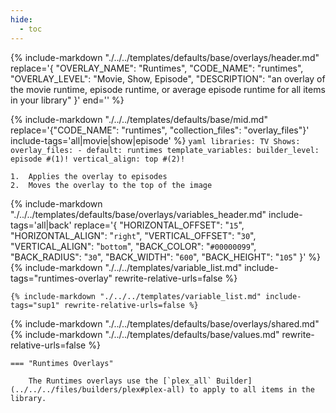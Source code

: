 ```yaml
---
hide:
  - toc
---
```

{%
    include-markdown "./../../templates/defaults/base/overlays/header.md"
    replace='{
        "OVERLAY_NAME": "Runtimes", 
        "CODE_NAME": "runtimes",
        "OVERLAY_LEVEL": "Movie, Show, Episode",
        "DESCRIPTION": "an overlay of the movie runtime, episode runtime, or average episode runtime for all items in your library"
    }'
    end='<!--rec-sub-->'
%}

{% 
    include-markdown "./../../templates/defaults/base/mid.md" 
    replace='{"CODE_NAME": "runtimes", "collection_files": "overlay_files"}' 
    include-tags='all|movie|show|episode' 
%}
    ```yaml
    libraries:
      TV Shows:
        overlay_files:
          - default: runtimes
            template_variables:
              builder_level: episode #(1)!
              vertical_align: top #(2)!
    ```

    1.  Applies the overlay to episodes
    2.  Moves the overlay to the top of the image

{% 
    include-markdown "./../../templates/defaults/base/overlays/variables_header.md"
    include-tags='all|back'
    replace='{
        "HORIZONTAL_OFFSET": "`15`",
        "HORIZONTAL_ALIGN": "`right`",
        "VERTICAL_OFFSET": "`30`",
        "VERTICAL_ALIGN": "`bottom`",
        "BACK_COLOR": "`#00000099`",
        "BACK_RADIUS": "`30`",
        "BACK_WIDTH": "`600`",
        "BACK_HEIGHT": "`105`"
    }'
%}
    {%
        include-markdown "./../../templates/variable_list.md"
        include-tags="runtimes-overlay"
        rewrite-relative-urls=false
    %}

    {% include-markdown "./../../templates/variable_list.md" include-tags="sup1" rewrite-relative-urls=false %}

{% include-markdown "./../../templates/defaults/base/overlays/shared.md"
{% include-markdown "./../../templates/defaults/base/values.md" rewrite-relative-urls=false %}

    === "Runtimes Overlays"
    
        The Runtimes overlays use the [`plex_all` Builder](../../../files/builders/plex#plex-all) to apply to all items in the library.
